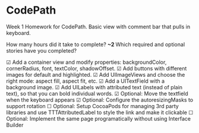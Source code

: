 CodePath
========

Week 1 Homework for CodePath. Basic view with comment bar that pulls in keyboard.

How many hours did it take to complete? <strong> ~2 </strong>
Which required and optional stories have you completed?

<strong> </strong>

&#9745; Add a container view and modify properties: backgroundColor, cornerRadius, font, textColor, shadowOffset.
&#9745; Add buttons with different images for default and highlighted.
&#9745; Add UIImageViews and choose the right mode: aspect fill, aspect fit, etc.
&#9745; Add a UITextField with a background image.
&#9745; Add UILabels with attributed text (instead of plain text), so that you can bold individual words.
&#9745; Optional: Move the textfield when the keyboard appears
&#9745; Optional: Configure the autoresizingMasks to support rotation
&#9744; Optional: Setup CocoaPods for managing 3rd party libraries and use TTTAttributedLabel to style the link and make it clickable
&#9744; Optional: Implement the same page programatically without using Interface Builder

